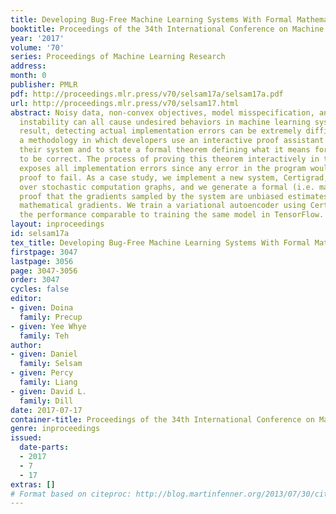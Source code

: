 ```yaml
---
title: Developing Bug-Free Machine Learning Systems With Formal Mathematics
booktitle: Proceedings of the 34th International Conference on Machine Learning
year: '2017'
volume: '70'
series: Proceedings of Machine Learning Research
address: 
month: 0
publisher: PMLR
pdf: http://proceedings.mlr.press/v70/selsam17a/selsam17a.pdf
url: http://proceedings.mlr.press/v70/selsam17.html
abstract: Noisy data, non-convex objectives, model misspecification, and numerical
  instability can all cause undesired behaviors in machine learning systems. As a
  result, detecting actual implementation errors can be extremely difficult. We demonstrate
  a methodology in which developers use an interactive proof assistant to both implement
  their system and to state a formal theorem defining what it means for their system
  to be correct. The process of proving this theorem interactively in the proof assistant
  exposes all implementation errors since any error in the program would cause the
  proof to fail. As a case study, we implement a new system, Certigrad, for optimizing
  over stochastic computation graphs, and we generate a formal (i.e. machine-checkable)
  proof that the gradients sampled by the system are unbiased estimates of the true
  mathematical gradients. We train a variational autoencoder using Certigrad and find
  the performance comparable to training the same model in TensorFlow.
layout: inproceedings
id: selsam17a
tex_title: Developing Bug-Free Machine Learning Systems With Formal Mathematics
firstpage: 3047
lastpage: 3056
page: 3047-3056
order: 3047
cycles: false
editor:
- given: Doina
  family: Precup
- given: Yee Whye
  family: Teh
author:
- given: Daniel
  family: Selsam
- given: Percy
  family: Liang
- given: David L.
  family: Dill
date: 2017-07-17
container-title: Proceedings of the 34th International Conference on Machine Learning
genre: inproceedings
issued:
  date-parts:
  - 2017
  - 7
  - 17
extras: []
# Format based on citeproc: http://blog.martinfenner.org/2013/07/30/citeproc-yaml-for-bibliographies/
---
```

